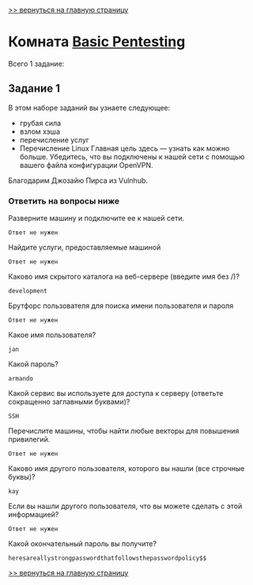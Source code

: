 
[>> вернуться на главную страницу](https://github.com/BEPb/tryhackme/blob/master/README.md)

# Комната [Basic Pentesting](https://tryhackme.com/r/room/basicpentestingjt) 

Всего 1 задание:
## Задание 1
В этом наборе заданий вы узнаете следующее:
- грубая сила 
- взлом хэша 
- перечисление услуг
- Перечисление Linux
Главная цель здесь — узнать как можно больше. Убедитесь, что вы подключены к нашей сети с помощью вашего файла конфигурации OpenVPN.

Благодарим Джозайю Пирса из Vulnhub.

### Ответить на вопросы ниже
Разверните машину и подключите ее к нашей сети.
```commandline
Ответ не нужен
```
Найдите услуги, предоставляемые машиной
```commandline
Ответ не нужен
```
Каково имя скрытого каталога на веб-сервере (введите имя без /)?
```commandline
development
```
Брутфорс пользователя для поиска имени пользователя и пароля
```commandline
Ответ не нужен
```
Какое имя пользователя?
```commandline
jan
```
Какой пароль?
```commandline
armando
```
Какой сервис вы используете для доступа к серверу (ответьте сокращенно заглавными буквами)?
```commandline
SSH
```
Перечислите машины, чтобы найти любые векторы для повышения привилегий.
```commandline
Ответ не нужен
```
Каково имя другого пользователя, которого вы нашли (все строчные буквы)?
```commandline
kay
```
Если вы нашли другого пользователя, что вы можете сделать с этой информацией?
```commandline
Ответ не нужен
```
Какой окончательный пароль вы получите?
```commandline
heresareallystrongpasswordthatfollowsthepasswordpolicy$$
```

[>> вернуться на главную страницу](https://github.com/BEPb/tryhackme/blob/master/README.md)